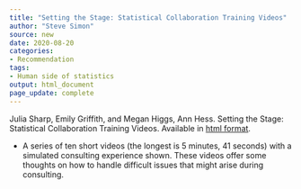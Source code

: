 ```yaml
---
title: "Setting the Stage: Statistical Collaboration Training Videos"
author: "Steve Simon"
source: new
date: 2020-08-20
categories:
- Recommendation
tags:
- Human side of statistics
output: html_document
page_update: complete
---
```


Julia Sharp, Emily Griffith, and Megan Higgs, Ann Hess. Setting the Stage: Statistical Collaboration Training Videos. Available in [html format](https://sites.google.com/view/juliasharp/other-resources/statistical-collaboration-videos).

<!---More--->

+ A series of ten short videos (the longest is 5 minutes, 41 seconds) with a simulated consulting experience shown. These videos offer some thoughts on how to handle difficult issues that might arise during consulting.
